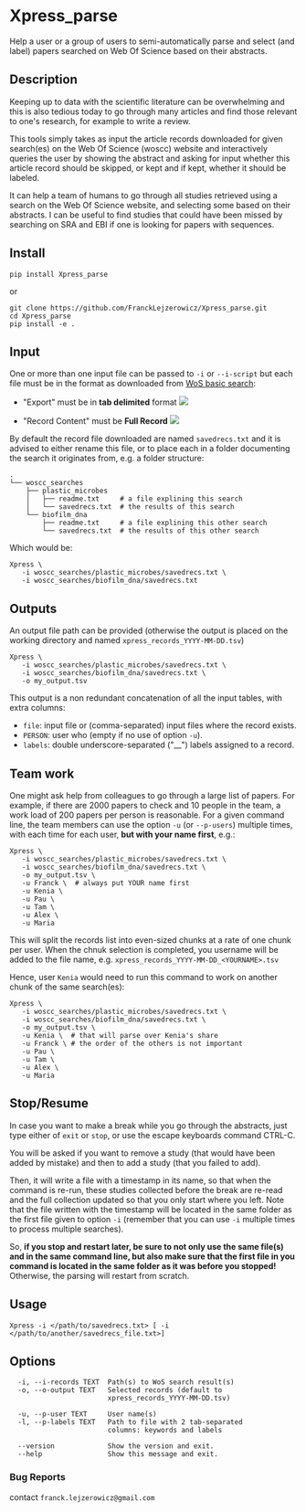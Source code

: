 # Xpress_parse

Help a user or a group of users to semi-automatically parse and select (and 
label) papers searched on Web Of Science based on their abstracts.

## Description

Keeping up to data with the scientific literature can be overwhelming and 
this is also tedious today to go through many articles and find those 
relevant to one's research, for example to write a review.

This tools simply takes as input the article records downloaded for given 
search(es) on the Web Of Science (woscc) website and interactively queries 
the user by showing the abstract and asking for input whether this article 
record should be skipped, or kept and if kept, whether it should be labeled.   

It can help a team of humans to go through all studies retrieved using a 
search on the Web Of Science website, and selecting some based on their 
abstracts. I can be useful to find studies that could have been missed by 
searching on SRA and EBI if one is looking for papers with sequences.

## Install
```
pip install Xpress_parse
```
or
```
git clone https://github.com/FranckLejzerowicz/Xpress_parse.git
cd Xpress_parse
pip install -e .
```

## Input

One or more than one input file can be passed to `-i` or `--i-script` but 
each file must be in the format as downloaded from
[WoS basic search](https://www.webofscience.com/wos/woscc/basic-search):
* "Export" must be in **tab delimited** format
![](Xpress_parse/resources/images/export_tab.png)

* "Record Content" must be **Full Record**
![](Xpress_parse/resources/images/record_content.png)

By default the record file downloaded are named `savedrecs.txt` and it is 
advised to either rename this file, or to place each in a folder documenting 
the search it originates from, e.g. a folder structure:

```
.
└── woscc_searches
    ├── plastic_microbes
    │   ├── readme.txt     # a file explining this search
    │   └── savedrecs.txt  # the results of this search
    └── biofilm_dna
        ├── readme.txt     # a file explining this other search
        └── savedrecs.txt  # the results of this other search
```

Which would be:
```
Xpress \
   -i woscc_searches/plastic_microbes/savedrecs.txt \
   -i woscc_searches/biofilm_dna/savedrecs.txt
```

## Outputs

An output file path can be provided (otherwise the output is placed on 
the working directory and named `xpress_records_YYYY-MM-DD.tsv`)

```
Xpress \
   -i woscc_searches/plastic_microbes/savedrecs.txt \
   -i woscc_searches/biofilm_dna/savedrecs.txt \
   -o my_output.tsv 
```

This output is a non redundant concatenation of all the input tables, with 
extra columns:
* `file`: input file or (comma-separated) input files where the record exists. 
* `PERSON`: user who (empty if no use of option `-u`).
* `labels`: double underscore-separated ("__") labels assigned to a record.  

## Team work

One might ask help from colleagues to go through a large list of papers.
For example, if there are 2000 papers to check and 10 people in the team, a 
work load of 200 papers per person is reasonable. For a given command line, 
the team members can use the option `-u` (or `--p-users`) multiple times, 
with each time for each user, **but with your name first**, e.g.:

```
Xpress \
   -i woscc_searches/plastic_microbes/savedrecs.txt \
   -i woscc_searches/biofilm_dna/savedrecs.txt \
   -o my_output.tsv \
   -u Franck \  # always put YOUR name first
   -u Kenia \
   -u Pau \
   -u Tam \
   -u Alex \
   -u Maria
``` 
This will split the records list into even-sized chunks at a rate of one 
chunk per user. When the chnuk selection is completed, you username will be 
added to the file name, e.g. `xpress_records_YYYY-MM-DD_<YOURNAME>.tsv`

Hence, user `Kenia` would need to run this command to work on another chunk 
of the same search(es):
```
Xpress \
   -i woscc_searches/plastic_microbes/savedrecs.txt \
   -i woscc_searches/biofilm_dna/savedrecs.txt \
   -o my_output.tsv \
   -u Kenia \  # that will parse over Kenia's share
   -u Franck \ # the order of the others is not important 
   -u Pau \
   -u Tam \
   -u Alex \
   -u Maria
``` 

## Stop/Resume

In case you want to make a break while you go through the abstracts, just 
type either of `exit` or `stop`, or use the escape keyboards command 
CTRL-C.

You will be asked if you want to remove a study (that would have 
been added by mistake) and then to add a study (that you failed to add).

Then, it will write a file with a timestamp in its name, so that when the 
command is re-run, these studies collected before the break are re-read and 
the full collection updated so that you only start where you left. Note that 
the file written with the timestamp will be located in the same folder as 
the first file given to option `-i` (remember that you can use `-i` multiple 
times to process multiple searches).

So, **if you stop and restart later, 
be sure to not only use the same file(s) and in the same command line, but also 
make sure that the first file in you command is located in the same folder as 
it was before you stopped!** Otherwise, the parsing will restart from scratch. 

## Usage
```
Xpress -i </path/to/savedrecs.txt> [ -i </path/to/another/savedrecs_file.txt>]
```


## Options
```
  -i, --i-records TEXT  Path(s) to WoS search result(s)
  -o, --o-output TEXT   Selected records (default to
                        xpress_records_YYYY-MM-DD.tsv)

  -u, --p-user TEXT     User name(s)
  -l, --p-labels TEXT   Path to file with 2 tab-separated
                        columns: keywords and labels

  --version             Show the version and exit.
  --help                Show this message and exit.
```

### Bug Reports

contact `franck.lejzerowicz@gmail.com`
